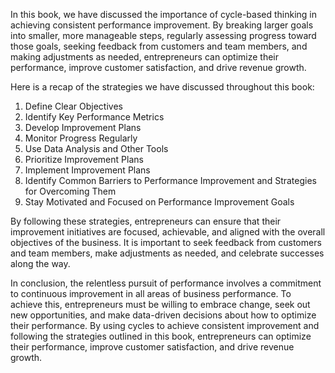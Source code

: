 
In this book, we have discussed the importance of cycle-based thinking in achieving consistent performance improvement. By breaking larger goals into smaller, more manageable steps, regularly assessing progress toward those goals, seeking feedback from customers and team members, and making adjustments as needed, entrepreneurs can optimize their performance, improve customer satisfaction, and drive revenue growth.

Here is a recap of the strategies we have discussed throughout this book:

1. Define Clear Objectives
2. Identify Key Performance Metrics
3. Develop Improvement Plans
4. Monitor Progress Regularly
5. Use Data Analysis and Other Tools
6. Prioritize Improvement Plans
7. Implement Improvement Plans
8. Identify Common Barriers to Performance Improvement and Strategies for Overcoming Them
9. Stay Motivated and Focused on Performance Improvement Goals

By following these strategies, entrepreneurs can ensure that their improvement initiatives are focused, achievable, and aligned with the overall objectives of the business. It is important to seek feedback from customers and team members, make adjustments as needed, and celebrate successes along the way.

In conclusion, the relentless pursuit of performance involves a commitment to continuous improvement in all areas of business performance. To achieve this, entrepreneurs must be willing to embrace change, seek out new opportunities, and make data-driven decisions about how to optimize their performance. By using cycles to achieve consistent improvement and following the strategies outlined in this book, entrepreneurs can optimize their performance, improve customer satisfaction, and drive revenue growth.
